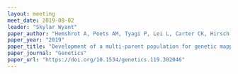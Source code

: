```yaml
---
layout: meeting
meet_date: 2019-08-02
leader: "Skylar Wyant"
paper_author: "Hemshrot A, Poets AM, Tyagi P, Lei L, Carter CK, Hirsch CN, Li L, Brown-Guedira G, Morrell PL, Muehlbauer GJ, Smith KP"
paper_year: "2019"
paper_title: "Development of a multi-parent population for genetic mapping and allele discovery in six-row barley"
paper_journal: "Genetics"
paper_url: "https://doi.org/10.1534/genetics.119.302046"
---
```

